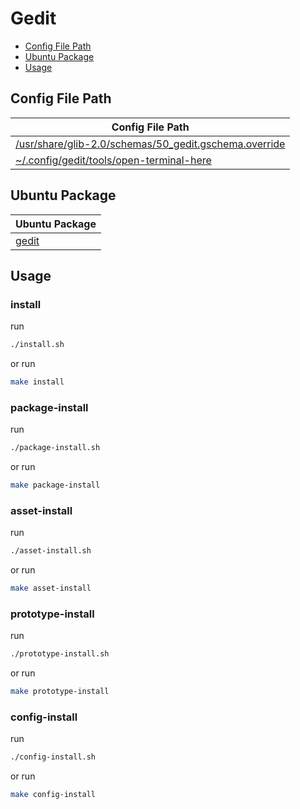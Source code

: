 

# Gedit

* [Config File Path](#config-file-path)
* [Ubuntu Package](#ubuntu-package)
* [Usage](#usage)




## Config File Path

| Config File Path |
| ---------------- |
| [/usr/share/glib-2.0/schemas/50_gedit.gschema.override](./asset/overlay/usr/share/glib-2.0/schemas/50_gedit.gschema.override) |
| [~/.config/gedit/tools/open-terminal-here](./asset/overlay/etc/skel/.config/gedit/tools/open-terminal-here) |




## Ubuntu Package

| Ubuntu Package |
| -------------- |
| [gedit](https://packages.ubuntu.com/noble/gedit) |




## Usage


### install

run

``` sh
./install.sh
```

or run

``` sh
make install
```


### package-install

run

``` sh
./package-install.sh
```

or run

``` sh
make package-install
```


### asset-install

run

``` sh
./asset-install.sh
```

or run

``` sh
make asset-install
```


### prototype-install

run

``` sh
./prototype-install.sh
```

or run

``` sh
make prototype-install
```


### config-install

run

``` sh
./config-install.sh
```

or run

``` sh
make config-install
```
